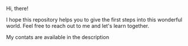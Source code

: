 Hi, there!

I hope this repository helps you to give the first steps into this wonderful world. Feel free to reach out to me and let's learn together.

My contats are available in the description
